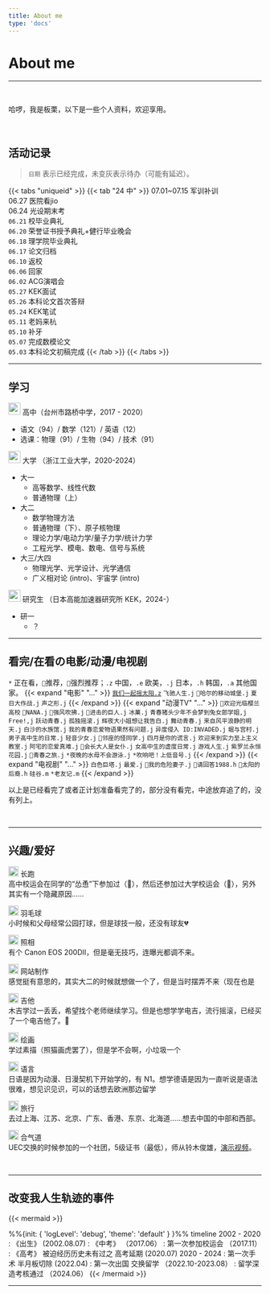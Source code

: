 ```yaml
---
title: About me
type: 'docs'
---
```


# About me

---

<br>

哈啰，我是板栗，以下是一些个人资料，欢迎享用。

<br>


## 活动记录

> `日期` 表示已经完成，未变灰表示待办（可能有延迟）。<br>

{{< tabs "uniqueid" >}}
{{< tab "24 中" >}} 
07.01~07.15 军训补训<br>
06.27 医院看jio <br>
06.24 光设期末考<br>
`06.21` 校毕业典礼 <br>
`06.20` 荣誉证书授予典礼+健行毕业晚会 <br>
`06.18` 理学院毕业典礼 <br>
`06.17` 论文归档 <br>
`06.10` 返校<br>
`06.06` 回家<br>
`06.02` ACG演唱会<br>
`05.27` KEK面试<br>
`05.26` 本科论文首次答辩 <br>
`05.24` KEK笔试<br>
`05.11` 老妈来杭 <br>
`05.10` 补牙 <br>
`05.07` 完成数模论文<br>
`05.03` 本科论文初稿完成
{{< /tab >}}
{{< /tabs >}}


---

## 学习

<img src="https://cdn.hugeicons.com/icons/school-stroke-rounded.svg" alt="school" width="24" height="24" /> 高中（台州市路桥中学，2017 - 2020）<br> 
  - 语文（94）/ 数学（121）/ 英语（12）
  - 选课：物理（91）/ 生物（94）/ 技术（91）
  
<img src="https://cdn.hugeicons.com/icons/school-stroke-rounded.svg" alt="school" width="24" height="24" /> 大学 （浙江工业大学，2020-2024）<br>
  - 大一
    - 高等数学、线性代数
    - 普通物理（上）
  - 大二
    - 数学物理方法
    - 普通物理（下）、原子核物理 
    - 理论力学/电动力学/量子力学/统计力学
    - 工程光学、模电、数电、信号与系统
  - 大三/大四
    - 物理光学、光学设计、光学通信
    - 广义相对论 (intro)、宇宙学 (intro)
  
<img src="https://cdn.hugeicons.com/icons/school-stroke-rounded.svg" alt="school" width="24" height="24" /> 研究生 （日本高能加速器研究所 KEK，2024-）<br>
  - 研一
    - ？

---

## 看完/在看の电影/动漫/电视剧
`*` 正在看，`🔸`推荐，`🔶`强烈推荐；`.z` 中国，`.e` 欧美，`.j` 日本，`.h` 韩国，`.a` 其他国家。
{{< expand "电影" "..." >}}
[`我们一起摇太阳.z`](../posts/y24-4-womenyiqiyaotaiyang) `飞驰人生.j` `🔶哈尔的移动城堡.j` `夏日大作战.j` `声之形.j`
{{< /expand >}}
{{< expand "动漫TV" "..." >}}
`🔶欢迎光临樱兰高校` `🔸NANA.j` `🔸强风吹拂.j` `🔶进击的巨人.j` `冰菓.j` `青春猪头少年不会梦到兔女郎学姐,j` `Free!,j` `跃动青春.j` `孤独摇滚.j` `辉夜大小姐想让我告白.j` `舞动青春.j` `来自风平浪静的明天.j` `白沙的水族馆.j` `我的青春恋爱物语果然有问题.j` `异度侵入 ID:INVADED.j` `堀与宫村.j` `男子高中生的日常.j` `轻音少女.j` `🔸邻座的怪同学.j` `四月是你的谎言.j` `欢迎来到实力至上主义教室.j` `阿宅的恋爱真难.j` `🔶会长大人是女仆.j` `女高中生的虚度日常.j` `游戏人生.j` `紫罗兰永恒花园.j` `🔶青春之旅.j`
 `*夜晚的水母不会游泳.j` `*吹响吧！上低音号.j` 
{{< /expand >}}
{{< expand "电视剧" "..." >}}
`白色巨塔.j` `最爱.j` `🔸我的危险妻子.j` 
`🔶请回答1988.h` `🔸太阳的后裔.h` 
`硅谷.m` `*老友记.m` 
{{< /expand >}}

以上是已经看完了或者正计划准备看完了的，部分没有看完，中途放弃追了的，没有列上。

<br>

---

## 兴趣/爱好

<img src="https://cdn.hugeicons.com/icons/workout-run-stroke-rounded.svg" alt="workout-run" width="20" height="20" /> 长跑 <br>
  高中校运会在同学的“怂恿”下参加过（🥇），然后还参加过大学校运会（🎱），另外其实有一个隐藏原因……

<img src="https://cdn.hugeicons.com/icons/badminton-shuttle-stroke-rounded.svg" alt="badminton-shuttle" width="20" height="20" /> 羽毛球
  <br>小时候和父母经常公园打球，但是球技一般，还没有球友💔

<img src="https://cdn.hugeicons.com/icons/camera-01-stroke-rounded.svg" alt="camera-01" width="20" height="20" /> 照相
  <br>有个 Canon EOS 200DⅡ，但是毫无技巧，连曝光都调不来。

<img src="https://cdn.hugeicons.com/icons/browser-stroke-rounded.svg" alt="browser" width="20" height="20" /> 网站制作
  <br>感觉挺有意思的，其实大二的时候就想做一个了，但是当时摆弄不来（现在也是

<img src="https://cdn.hugeicons.com/icons/music-note-01-stroke-rounded.svg" alt="music-note-01" width="20" height="20" /> 吉他
  <br>木吉学过一丢丢，希望找个老师继续学习。但是也想学学电吉，流行摇滚，已经买了一个电吉他了。🤘

<img src="https://cdn.hugeicons.com/icons/paint-board-stroke-rounded.svg" alt="paint-board" width="20" height="20" /> 绘画
  <br>学过素描（照猫画虎罢了），但是学不会啊，小垃圾一个

<img src="https://cdn.hugeicons.com/icons/alphabet-japanese-stroke-rounded.svg" alt="alphabet-japanese" width="20" height="20" /> 语言
  <br>日语是因为动漫、日漫契机下开始学的，有 N1。想学德语是因为一直听说是语法很难，想见识见识，可以的话想去欧洲那边留学
  
<img src="https://cdn.hugeicons.com/icons/airplane-take-off-01-stroke-rounded.svg" alt="airplane-take-off-01" width="20" height="20" /> 旅行
  <br>去过上海、江苏、北京、广东、香港、东京、北海道……想去中国的中部和西部。

<img src="https://cdn.hugeicons.com/icons/clothes-stroke-rounded.svg" alt="clothes" width="20" height="20" /> 合气道
  <br>UEC交换的时候参加的一个社团，5级证书（最低），师从铃木俊雄，[演示视频](https://space.bilibili.com/3494357548140879)。

<br>

---

## 改变我人生轨迹的事件

{{< mermaid >}}

%%{init: { 'logLevel': 'debug', 'theme': 'default' } }%%
    timeline
          2002 - 2020 : 《出生》 (2002.08.07)
                    : 《中考》 （2017.06）
                    : 第一次参加校运会 （2017.11）
                    : 《高考》 被迫经历历史未有过之 高考延期  (2020.07)
          2020 - 2024 : 第一次手术 半月板切除 (2022.04)
                    : 第一次出国 交换留学  （2022.10-2023.08）
                    : 留学深造考核通过 （2024.06）
{{< /mermaid >}}

---



